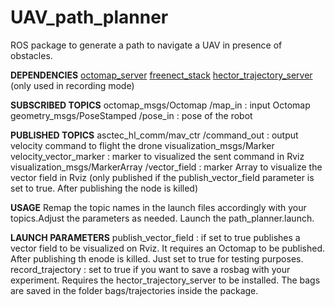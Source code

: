 # UAV_path_planner
ROS package to generate a path to navigate a UAV in presence of obstacles.

**DEPENDENCIES**
[octomap_server](http://wiki.ros.org/octomap_server)
[freenect_stack](http://wiki.ros.org/freenect_stack)
[hector_trajectory_server](http://wiki.ros.org/hector_trajectory_server) (only used in recording mode)

**SUBSCRIBED TOPICS**
octomap_msgs/Octomap /map_in : input Octomap
geometry_msgs/PoseStamped /pose_in : pose of the robot

**PUBLISHED TOPICS**
asctec_hl_comm/mav_ctr /command_out : output velocity command to flight the drone
visualization_msgs/Marker velocity_vector_marker : marker to visualized the sent command in Rviz
visualization_msgs/MarkerArray /vector_field : marker Array to visualize the vector field in Rviz (only published if the publish_vector_field parameter is set to true. After publishing the node is killed)

**USAGE**
Remap the topic names in the launch files accordingly with your topics.Adjust the parameters as needed.
Launch the path_planner.launch.

**LAUNCH PARAMETERS**
publish_vector_field : if set to true publishes a vector field to be visualized on Rviz. It requires an Octomap to be published. After publishing th enode is killed. Just set to true for testing purposes.
record_trajectory : set to true if you want to save a rosbag with your experiment. Requires the hector_trajectory_server to be installed. The bags are saved in the folder bags/trajectories inside the package.